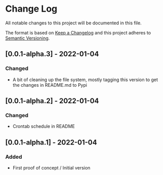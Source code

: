 # Change Log

All notable changes to this project will be documented in this file.

The format is based on [Keep a Changelog](http://keepachangelog.com/)
and this project adheres to [Semantic Versioning](http://semver.org/).


## [0.0.1-alpha.3] - 2022-01-04

### Changed

- A bit of cleaning up the file system, mostly tagging this version to get the
  changes in README.md to Pypi


## [0.0.1-alpha.2] - 2022-01-04

### Changed

- Crontab schedule in README


## [0.0.1-alpha.1] - 2022-01-04

### Added

- First proof of concept / Initial version
